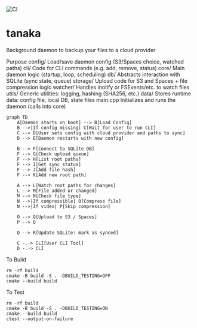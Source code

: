 ![CI](https://github.com/hrutvikpatel/tanaka/actions/workflows/ci.yml/badge.svg)

# tanaka
Background daemon to backup your files to a cloud provider


Purpose
config/
Load/save daemon config (S3/Spaces choice, watched paths)
cli/
Code for CLI commands (e.g. add, remove, status)
core/
Main daemon logic (startup, loop, scheduling)
db/
Abstracts interaction with SQLite (sync state, queue)
storage/
Upload code for S3 and Spaces + file compression logic
watcher/
Handles inotify or FSEvents/etc. to watch files
utils/
Generic utilities: logging, hashing (SHA256, etc.)
data/
Stores runtime data: config file, local DB, state files
main.cpp
Initializes and runs the daemon (calls into core)



```mermaid
graph TD
    A[Daemon starts on boot] --> B[Load Config]
    B -->|If config missing| C[Wait for user to run CLI]
    C --> D[User sets config with cloud provider and paths to sync]
    D --> E[Daemon restarts with new config]
    
    B --> F[Connect to SQLite DB]
    F --> G[Check upload queue]
    F --> H[List root paths]
    F --> I[Get sync status]
    F --> J[Add file hash]
    F --> K[Add new root path]

    A --> L[Watch root paths for changes]
    L --> M[File added or changed]
    M --> N[Check file type]
    N -->|If compressible| O[Compress file]
    N -->|If video| P[Skip compression]

    O --> Q[Upload to S3 / Spaces]
    P --> Q

    Q --> R[Update SQLite: mark as synced]

    C -.-> CLI[User CLI Tool]
    D -.-> CLI
```


To Build
```
rm -rf build
cmake -B build -S . -DBUILD_TESTING=OFF
cmake --build build
```

To Test
```
rm -rf build
cmake -B build -S . -DBUILD_TESTING=ON
cmake --build build
ctest --output-on-failure
```
